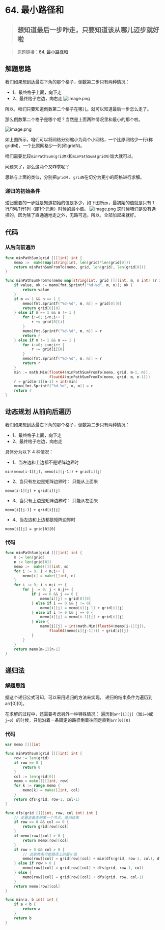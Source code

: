 # 64. 最小路径和
> ## 想知道最后一步咋走，只要知道该从哪儿迈步就好啦

> 原题链接：[64. 最小路径和](https://leetcode-cn.com/problems/minimum-path-sum/)
## 解题思路
我们如果想到达最右下角的那个格子，倒数第二步只有两种情况：
* 1、最终格子上面，向下走
* 2、最终格子左边，向右走
![image.png](https://pic.leetcode-cn.com/117de29f43208b916b19c5c1cf051aef6c67a96b5f456c3ba64d10c972c85a10-image.png)

所以，咱们只要知道倒数第二个格子在哪儿，就可以知道最后一步怎么走了。

那么倒数第二个格子是哪个呢？当然是上面两种情况里和最小的那个啦。

![image.png](https://pic.leetcode-cn.com/e4b3490196f6c7f732f8213c9bdd4d924b8fc6c19f20c531bc8ef0fbb53e5a15-image.png)

如上图所示，咱们可以将网格分别缩小为两个小网格，一个比原网格少一行(称gridM)，一个比原网格少一列(称gridN)。

咱们需要比较``minPathSum(gridM)``和``minPathSum(gridN)``谁大就可以。

问题来了，那么这两个又咋求呢？

思路与上面的类似，分别把``gridM`` 、``gridN``在切分为更小的网格进行求解。
### 递归的初始条件
递归重要的一步就是知道初始的值是多少，如下图所示，最初始的值就是只有 1行/1列/1行1列（即1个元素）时候的最小值。
![image.png](https://pic.leetcode-cn.com/876810d888551de32504640d71c0b9ce63c504e01998c23bd9b961067d9aaa0a-image.png)
这时候咱们是没有选择的，因为除了直通通地走之外，无路可选。所以，全部加起来就好。

## 代码
### 从后向前遍历
```go
func minPathSum(grid [][]int) int {
	memo :=  make(map[string]int, len(grid)*len(grid[0]))
	return minPathSumFromTo(memo, grid, len(grid), len(grid[0]))
}

func minPathSumFromTo(memo map[string]int, grid [][]int, m, n int) (r int) {
	if value, ok := memo[fmt.Sprintf("%d-%d", m, n)]; ok {
		return value
	}
	if m == 1 && n == 1 {
		memo[fmt.Sprintf("%d-%d", m, n)] = grid[0][0]
		return grid[0][0]
	} else if m == 1 && n != 1 {
		for i:=0; i<n;i++ {
			r += grid[0][i]
		}
		memo[fmt.Sprintf("%d-%d", m, n)] = r
		return r
	} else if m != 1 && n == 1 {
		for i:=0; i<m;i++ {
			r += grid[i][0]
		}
		memo[fmt.Sprintf("%d-%d", m, n)] = r
		return r
	}
	min := math.Min(float64(minPathSumFromTo(memo, grid, m-1, n)), 
				    float64(minPathSumFromTo(memo, grid, m, n-1)))
	r = grid[m-1][n-1] + int(min)
	memo[fmt.Sprintf("%d-%d", m, n)] = r
	return r
}
```

## 动态规划 从前向后遍历
我们如果想到达最右下角的那个格子，倒数第二步只有两种情况：
* 1、最终格子上面，向下走
* 2、最终格子左边，向右走

具体分为以下 4 种情况：

* 1、当左边和上边都不是矩阵边界时
```
min(memo[i-1][j], memo[i][j-1]) + grid[i][j]
```
* 2、当只有左边是矩阵边界时： 只能从上面来
```
memo[i-1][j] + grid[i][j]
```
* 3、当只有上边是矩阵边界时： 只能从左面来
```
memo[i][j-1] + grid[i][j]
```
* 4、当左边和上边都是矩阵边界时
```
memo[i][j] = grid[0][0]
```

### 代码
```go
func minPathSum(grid [][]int) int {
	m := len(grid)
	n := len(grid[0])
	memo :=  make([][]int, m)
	for i := 0; i < m;i++ {
		memo[i] = make([]int, n)
	}
	for i := 0; i < m;i ++ {
		for j := 0; j < n;j++ {
			if i == 0 && j == 0 {
				memo[i][j] = grid[0][0]
			} else if i == 0 && j != 0{
				memo[i][j] = memo[i][j-1] + grid[i][j]
			} else if i != 0 && j == 0 {
				memo[i][j] = memo[i-1][j] + grid[i][j]
			} else {
				memo[i][j] = int(math.Min(float64(memo[i-1][j]),
					float64(memo[i][j-1]))) + grid[i][j]
			}
		}
	}
	return memo[m-1][n-1]
}
```

## 递归法
### 解题思路
据这个递归公式可知，可以采用递归的方法来实现，
递归的结束条件为遍历到arr[0][0]。

在求解的过程中，还需要考虑另外一种特殊情况：
遍历到``arr[i][j]``（当``i=0``或``j=0``）的时候，只能沿着一条固定的路径倒着往回走直到``arr[0][0]``


### 代码
```go
var memo [][]int

func minPathSum(grid [][]int) int {
	row := len(grid)
	if row == 0 {
		return 0
	}
	col := len(grid[0])
	memo = make([][]int, row)
	for k := range memo {
		memo[k] = make([]int, col)
	}
	return dfs(grid, row-1, col-1)
}

func dfs(grid [][]int, row, col int) int {
	// 走着走着走到第一个节点，递归结束
	if row == 0 && col == 0 {
		return grid[row][col]
	}
	if memo[row][col] > 0 {
		return memo[row][col]
	}
	if row > 0 && col > 0 {
		// 选取两条可能路径上的最小值
		memo[row][col] = grid[row][col] + min(dfs(grid, row-1, col), dfs(grid, row, col-1))
	} else if row > 0 {
		memo[row][col] = grid[row][col] + dfs(grid, row-1, col)
	} else {
		memo[row][col] = grid[row][col] + dfs(grid, row, col-1)
	}
	return memo[row][col]
}

func min(a, b int) int {
	if a < b {
		return a
	}
	return b
}
```
